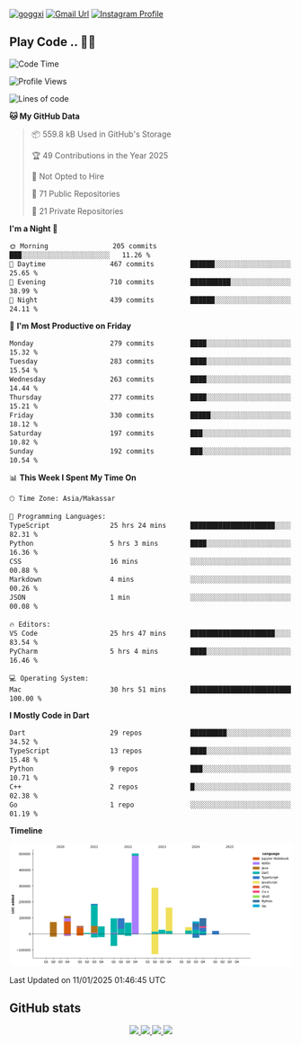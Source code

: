 [![goggxi](https://img.shields.io/badge/Portofolio-Goggxi-orange)](https://goggxi.github.io)
[![Gmail Url](https://img.shields.io/twitter/url?label=Goggxi@gmail.com&logo=gmail&style=social&url=http%3A%2F%2Fmailto%3Acontact.Goggxi@gmail.com)](mailto:Goggxi@gmail.com) [![Instagram Profile](https://img.shields.io/twitter/url?label=moh_rifkan&logo=instagram&style=social&url=https://www.instagram.com/moh_rifkan/)](https://www.instagram.com/moh_rifkan/)

## Play Code .. 💬🚀

<!-- [![Moh Rifkan GitHub stats](https://github-readme-stats.vercel.app/api?username=goggxi&count_private=true&show_icons=true&theme=dracula&custom_title=Goggxi%20Statistic%20🚀)](https://github.com/goggxi/goggxi)

[![Top Langs](https://github-readme-stats.vercel.app/api/top-langs/?username=goggxi&langs_count=8&layout=compact&show_icons=true&theme=dracula)](https://github.com/goggxi/goggxi) -->

<!--START_SECTION:waka-->
![Code Time](http://img.shields.io/badge/Code%20Time-3%2C919%20hrs%2034%20mins-blue)

![Profile Views](http://img.shields.io/badge/Profile%20Views-2-blue)

![Lines of code](https://img.shields.io/badge/From%20Hello%20World%20I%27ve%20Written-1.9%20million%20lines%20of%20code-blue)

**🐱 My GitHub Data** 

> 📦 559.8 kB Used in GitHub's Storage 
 > 
> 🏆 49 Contributions in the Year 2025
 > 
> 🚫 Not Opted to Hire
 > 
> 📜 71 Public Repositories 
 > 
> 🔑 21 Private Repositories 
 > 
**I'm a Night 🦉** 

```text
🌞 Morning                205 commits         ███░░░░░░░░░░░░░░░░░░░░░░   11.26 % 
🌆 Daytime                467 commits         ██████░░░░░░░░░░░░░░░░░░░   25.65 % 
🌃 Evening                710 commits         ██████████░░░░░░░░░░░░░░░   38.99 % 
🌙 Night                  439 commits         ██████░░░░░░░░░░░░░░░░░░░   24.11 % 
```
📅 **I'm Most Productive on Friday** 

```text
Monday                   279 commits         ████░░░░░░░░░░░░░░░░░░░░░   15.32 % 
Tuesday                  283 commits         ████░░░░░░░░░░░░░░░░░░░░░   15.54 % 
Wednesday                263 commits         ████░░░░░░░░░░░░░░░░░░░░░   14.44 % 
Thursday                 277 commits         ████░░░░░░░░░░░░░░░░░░░░░   15.21 % 
Friday                   330 commits         █████░░░░░░░░░░░░░░░░░░░░   18.12 % 
Saturday                 197 commits         ███░░░░░░░░░░░░░░░░░░░░░░   10.82 % 
Sunday                   192 commits         ███░░░░░░░░░░░░░░░░░░░░░░   10.54 % 
```


📊 **This Week I Spent My Time On** 

```text
🕑︎ Time Zone: Asia/Makassar

💬 Programming Languages: 
TypeScript               25 hrs 24 mins      █████████████████████░░░░   82.31 % 
Python                   5 hrs 3 mins        ████░░░░░░░░░░░░░░░░░░░░░   16.36 % 
CSS                      16 mins             ░░░░░░░░░░░░░░░░░░░░░░░░░   00.88 % 
Markdown                 4 mins              ░░░░░░░░░░░░░░░░░░░░░░░░░   00.26 % 
JSON                     1 min               ░░░░░░░░░░░░░░░░░░░░░░░░░   00.08 % 

🔥 Editors: 
VS Code                  25 hrs 47 mins      █████████████████████░░░░   83.54 % 
PyCharm                  5 hrs 4 mins        ████░░░░░░░░░░░░░░░░░░░░░   16.46 % 

💻 Operating System: 
Mac                      30 hrs 51 mins      █████████████████████████   100.00 % 
```

**I Mostly Code in Dart** 

```text
Dart                     29 repos            █████████░░░░░░░░░░░░░░░░   34.52 % 
TypeScript               13 repos            ████░░░░░░░░░░░░░░░░░░░░░   15.48 % 
Python                   9 repos             ███░░░░░░░░░░░░░░░░░░░░░░   10.71 % 
C++                      2 repos             █░░░░░░░░░░░░░░░░░░░░░░░░   02.38 % 
Go                       1 repo              ░░░░░░░░░░░░░░░░░░░░░░░░░   01.19 % 
```



**Timeline**

![Lines of Code chart](https://raw.githubusercontent.com/Goggxi/Goggxi/main/assets/bar_graph.png)


 Last Updated on 11/01/2025 01:46:45 UTC
<!--END_SECTION:waka-->

## GitHub stats

<p align="center">
  <a href="https://github.com/goggxi">
    <img src="http://github-profile-summary-cards.vercel.app/api/cards/profile-details?username=goggxi&theme=transparent" />
  </a>
  <a href="https://github.com/goggxi">
    <img src="https://github-readme-streak-stats.herokuapp.com/?user=goggxi&hide_border=true&card_width=338&theme=transparent" />
  </a>
  <a href="https://github.com/goggxi">
    <img src="http://github-profile-summary-cards.vercel.app/api/cards/stats?username=goggxi&theme=transparent" />
  </a>
  <a href="https://github.com/goggxi">
    <img src="https://github-readme-stats.vercel.app/api/top-langs/?username=goggxi&langs_count=10&exclude_repo=&hide=c,makefile,html,css,sass,nix,nunjucks,tsql,dockerfile,shell&card_width=699&hide_border=true&theme=transparent" />
  </a>
  <!-- <br/>
  <a href="https://github.com/goggxi">
    <img src="https://komarev.com/ghpvc/?username=goggxi&color=blue&style=flat" />
  </a> -->
</p>
